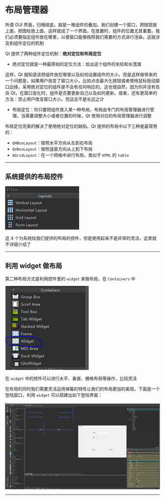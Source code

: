 # 布局管理器

所谓 GUI 界面，归根结底，就是一堆组件的叠加。我们创建一个窗口，把按钮放上面，把图标放上面，这样就成了一个界面。在放置时，组件的位置尤其重要。我们必须要指定组件放在哪里，以便窗口能够按照我们需要的方式进行渲染。这就涉及到组件定位的机制

Qt 提供了两种组件定位机制：**绝对定位和布局定位**

* 绝对定位就是一种最原始的定位方法：给出这个组件的坐标和长宽值

这样，Qt 就知道该把组件放在哪里以及如何设置组件的大小。但是这样做带来的一个问题是，如果用户改变了窗口大小，比如点击最大化按钮或者使用鼠标拖动窗口边缘，采用绝对定位的组件是不会有任何响应的。这也很自然，因为你并没有告诉 Qt，在窗口变化时，组件是否要更新自己以及如何更新。或者，还有更简单的方法：禁止用户改变窗口大小。但这总不是长远之计

* 布局定位：你只要把组件放入某一种布局，布局由专门的布局管理器进行管理。当需要调整大小或者位置的时候，Qt 使用对应的布局管理器进行调整

布局定位完美的解决了使用绝对定位的缺陷。Qt 提供的布局中以下三种是最常用的：

* `QHBoxLayout`：按照水平方向从左到右布局
* `QVBoxLayout`：按照竖直方向从上到下布局
* `QGridLayout`：在一个网格中进行布局，类似于 `HTML` 的 `table`

---

## 系统提供的布局控件

![](../photos/part7/1.PNG)

这 4 个为系统给我们提供的布局的控件，但是使用起来不是非常的灵活，这里就不详细介绍了

---

## 利用 widget 做布局

第二种布局方式是利用控件里的 `widget` 来做布局，在 `Containers` 中

![](../photos/part7/2.PNG)

在 `widget` 中的控件可以进行水平、垂直、栅格布局等操作，比较灵活

在布局的同时我们需要灵活运用弹簧的特性让我们的布局更加的美观，下面是一个登陆窗口，利用 `widget` 可以搭建出如下登陆界面：

![](../photos/part7/3.png)

---

